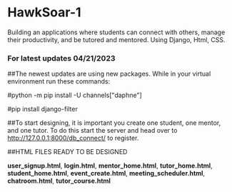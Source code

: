 # HawkSoar-1
Building an applications where students can connect with others, manage their productivity, and be tutored and mentored. Using Django, Html, CSS. 

### For latest updates 04/21/2023

##The newest updates are using new packages. While in your virtual environment run these commands:

#python -m pip install -U channels["daphne"]

#pip install django-filter

##To start designing, it is important you create one student, one mentor, and one tutor. To do this start the server and head over to http://127.0.0.1:8000/db_connect/ to register. 

##HTML FILES READY TO BE DESIGNED

**user_signup.html**, **login.html**, **mentor_home.html**, **tutor_home.html**, **student_home.html**, **event_create.html**,
**meeting_scheduler.html**, **chatroom.html**, **tutor_course.html**
